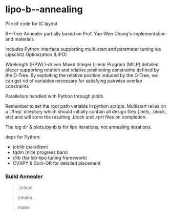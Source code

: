 # lipo-b--annealing

Pile of code for IC layout

B*-Tree Annealer partially based on Prof. Yao-Wen Chang's implementation and materials

Includes Python interface supporting multi-start and parameter tuning via Lipschitz Optimization (LIPO)

Wirelength (HPWL)-driven Mixed Integer Linear Program (MILP) detailed placer supporting rotation
and relative positioning constraints defined by the O-Tree. By exploiting the relative position induced by
the O-Tree, we can get rid of variables necessary for satisfying pairwise overlap constraints

Parallelism handled with Python through joblib

Remember to set the root path variable in python scripts.
Multistart relies on a './tmp' directory which should initially contain all design
files (.nets, .block, etc) and will store the resulting .block and .rprt files
on completion.

The log dir \& plots.ipynb is for lipo iterations, not annealing iterations.

deps for Python:
- joblib (parallism)
- tqdm   (nice progress bars)
- dlib   (for lcb-lipo tuning framework)
- CVXPY & Coin-OR for detailed placement


### Build Annealer
>./clean

>cmake .

>make
